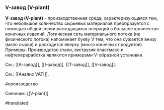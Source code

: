 ### V-завод (V-plant)

**V-завод (V-plant)** - производственная среда, характеризующаяся тем, что небольшое количество сырьевых материалов преобразуется с помощью общей серии расходящихся операций в большое количество конечных изделий. Логическая сеть материального потока (не физического потока) напоминает букву V тем, что она сужается внизу (мало сырья) и расходится вверху (много конечных продуктов). Примеры: Производство стали, экструзия пластмасс и нефтепереработка являются примерами V-образной установки.

См.: [[А-завод]], [[I-завод]], [[Т-завод]], [[V-завод]].

См.: [[Анализ VATI]].

#производство

Синоним: [[V-plant]].

#translated
